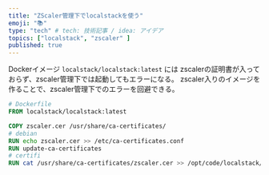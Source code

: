 ```yaml
---
title: "ZScaler管理下でlocalstackを使う"
emoji: "📚"
type: "tech" # tech: 技術記事 / idea: アイデア
topics: ["localstack", "zscaler" ]
published: true
---
```


Dockerイメージ `localstack/localstack:latest` には zscalerの証明書が入っておらず、zscaler管理下では起動してもエラーになる。
zscaler入りのイメージを作ることで、zscaler管理下でのエラーを回避できる。

```Dockerfile
# Dockerfile
FROM localstack/localstack:latest

COPY zscaler.cer /usr/share/ca-certificates/
# debian
RUN echo zscaler.cer >> /etc/ca-certificates.conf
RUN update-ca-certificates
# certifi
RUN cat /usr/share/ca-certificates/zscaler.cer >> /opt/code/localstack/.venv/lib/python3.10/site-packages/certifi/cacert.pem
```
